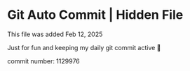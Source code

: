 # Git Auto Commit | Hidden File

This file was added Feb 12, 2025

Just for fun and keeping my daily git commit active 🤪

commit number: 1129976
